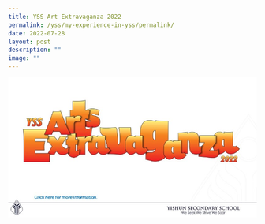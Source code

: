 ```yaml
---
title: YSS Art Extravaganza 2022
permalink: /yss/my-experience-in-yss/permalink/
date: 2022-07-28
layout: post
description: ""
image: ""
---
```

<img src="/images/YSS%20Exp/YSSArtsExtravaganza2022.jpg" alt="https://sites.google.com/moe.edu.sg/yssartextravaganza">
